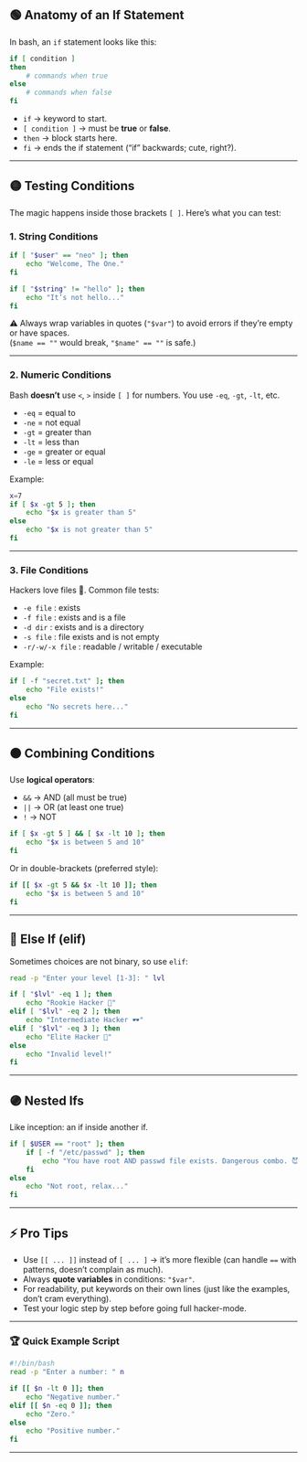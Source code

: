 ## 🟢 Anatomy of an If Statement

In bash, an `if` statement looks like this:

```bash
if [ condition ]
then
    # commands when true
else
    # commands when false
fi
```

- `if` → keyword to start.
- `[ condition ]` → must be **true** or **false**.
- `then` → block starts here.
- `fi` → ends the if statement (“if” backwards; cute, right?).

---
## 🟡 Testing Conditions

The magic happens inside those brackets `[ ]`. Here’s what you can test:

### 1. String Conditions

```bash
if [ "$user" == "neo" ]; then
    echo "Welcome, The One."
fi

if [ "$string" != "hello" ]; then
    echo "It’s not hello..."
fi
```

⚠️ Always wrap variables in quotes (`"$var"`) to avoid errors if they’re empty or have spaces.  
(`$name == ""` would break, `"$name" == ""` is safe.)

---
### 2. Numeric Conditions

Bash **doesn’t** use `<`, `>` inside `[ ]` for numbers. You use `-eq`, `-gt`, `-lt`, etc.

- `-eq` = equal to
- `-ne` = not equal
- `-gt` = greater than
- `-lt` = less than
- `-ge` = greater or equal
- `-le` = less or equal

Example:

```bash
x=7
if [ $x -gt 5 ]; then
    echo "$x is greater than 5"
else
    echo "$x is not greater than 5"
fi
```

---
### 3. File Conditions

Hackers love files 👾. Common file tests:

- `-e file` : exists
- `-f file` : exists and is a file
- `-d dir` : exists and is a directory
- `-s file` : file exists and is not empty
- `-r/-w/-x file` : readable / writable / executable

Example:

```bash
if [ -f "secret.txt" ]; then
    echo "File exists!"
else
    echo "No secrets here..."
fi
```

---
## 🟠 Combining Conditions

Use **logical operators**:

- `&&` → AND (all must be true)
- `||` → OR (at least one true)
- `!` → NOT

```bash
if [ $x -gt 5 ] && [ $x -lt 10 ]; then
    echo "$x is between 5 and 10"
fi
```

Or in double-brackets (preferred style):


```bash
if [[ $x -gt 5 && $x -lt 10 ]]; then
    echo "$x is between 5 and 10"
fi
```

---
## 🔵 Else If (elif)

Sometimes choices are not binary, so use `elif`:


```bash
read -p "Enter your level [1-3]: " lvl

if [ "$lvl" -eq 1 ]; then
    echo "Rookie Hacker 👶"
elif [ "$lvl" -eq 2 ]; then
    echo "Intermediate Hacker 🕶️"
elif [ "$lvl" -eq 3 ]; then
    echo "Elite Hacker 👑"
else
    echo "Invalid level!"
fi
```

---
## 🟣 Nested Ifs

Like inception: an if inside another if.

```bash
if [ $USER == "root" ]; then
    if [ -f "/etc/passwd" ]; then
        echo "You have root AND passwd file exists. Dangerous combo. 😈"
    fi
else
    echo "Not root, relax..."
fi
```

---
## ⚡ Pro Tips

- Use `[[ ... ]]` instead of `[ ... ]` → it’s more flexible (can handle `==` with patterns, doesn’t complain as much).
- Always **quote variables** in conditions: `"$var"`.
- For readability, put keywords on their own lines (just like the examples, don’t cram everything).
- Test your logic step by step before going full hacker-mode.

---
### 🏆 Quick Example Script


```bash
#!/bin/bash
read -p "Enter a number: " n

if [[ $n -lt 0 ]]; then
    echo "Negative number."
elif [[ $n -eq 0 ]]; then
    echo "Zero."
else
    echo "Positive number."
fi
```

---



